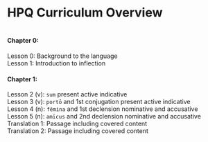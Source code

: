 # HPQ Curriculum Overview  
#
#

#### Chapter 0: 
Lesson 0: Background to the language  
Lesson 1: Introduction to inflection  

#### Chapter 1:  
Lesson 2 (v): `sum` present active indicative  
Lesson 3 (v): `portō` and 1st conjugation present active indicative  
Lesson 4 (n): `fēmina` and 1st declension nominative and accusative  
Lesson 5 (n): `amīcus` and 2nd declension nominative and accusative  
Translation 1: Passage including covered content  
Translation 2: Passage including covered content  
